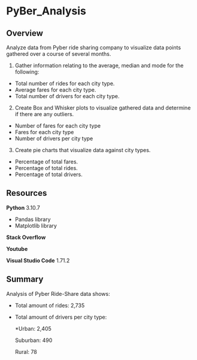 # PyBer_Analysis

## Overview
Analyze data from Pyber ride sharing company to visualize data points gathered over a course of several months.
1. Gather information relating to the average, median and mode for the following:
* Total number of rides for each city type.
* Average fares for each city type.
* Total number of drivers for each city type.

2. Create Box and Whisker plots to visualize gathered data and determine if there are any outliers.
* Number of fares for each city type
* Fares for each city type
* Number of drivers per city type

3. Create pie charts that visualize data against city types.
* Percentage of total fares.
* Percentage of total rides.
* Percentage of total drivers.

## Resources
**Python** 3.10.7
* Pandas library
* Matplotlib library

**Stack Overflow**

**Youtube**

**Visual Studio Code** 1.71.2

## Summary
Analysis of Pyber Ride-Share data shows:
* Total amount of rides: 2,735
* Total amount of drivers per city type: 

  *Urban: 2,405
  
  Suburban: 490
  
  Rural: 78
